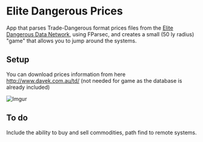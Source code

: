 Elite Dangerous Prices
================
App that parses Trade-Dangerous format prices files from the [Elite Dangerous Data Network](https://github.com/EDSM-NET/EDDN/wiki), using FParsec, and creates a small (50 ly radius) "game" that allows you to jump around the systems.

## Setup

You can download prices information from here http://www.davek.com.au/td/ (not needed for game as the database is already included)

![Imgur](https://i.imgur.com/vaaBrU9.png)

## To do

Include the ability to buy and sell commodities, path find to remote systems.
